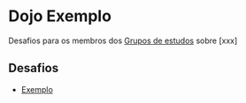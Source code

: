 # Dojo Exemplo

Desafios para os membros dos [Grupos de estudos](https://github.com/training-center) sobre [xxx]

## Desafios

* [Exemplo](./exemplo)
